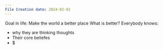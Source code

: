 ```yaml
---
File Creation date: 2024-02-02
---
```

Goal in life:
Make the world a better place
What is better?
Everybody knows:
- why they are thinking thoughts
- Their core beliefes
- $